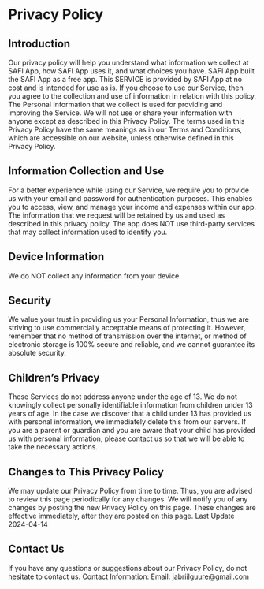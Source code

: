 <h1>Privacy Policy</h1>

<h2>Introduction</h2>

Our privacy policy will help you understand what information we collect at SAFI App, how SAFI App uses it, and what choices you have. SAFI App built the SAFI App as a free app. This SERVICE is provided by SAFI App at no cost and is intended for use as is. If you choose to use our Service, then you agree to the collection and use of information in relation with this policy. The Personal Information that we collect is used for providing and improving the Service. We will not use or share your information with anyone except as described in this Privacy Policy.
The terms used in this Privacy Policy have the same meanings as in our Terms and Conditions, which are accessible on our website, unless otherwise defined in this Privacy Policy.

<h2>Information Collection and Use</h2>

For a better experience while using our Service, we require you to provide us with your email and password for authentication purposes. This enables you to access, view, and manage your income and expenses within our app. The information that we request will be retained by us and used as described in this privacy policy.
The app does NOT use third-party services that may collect information used to identify you.

<h2>Device Information</h2>
We do NOT collect any information from your device.

<h2>Security</h2>

We value your trust in providing us your Personal Information, thus we are striving to use commercially acceptable means of protecting it. However, remember that no method of transmission over the internet, or method of electronic storage is 100% secure and reliable, and we cannot guarantee its absolute security.

<h2>Children’s Privacy</h2>

These Services do not address anyone under the age of 13. We do not knowingly collect personally identifiable information from children under 13 years of age. In the case we discover that a child under 13 has provided us with personal information, we immediately delete this from our servers. If you are a parent or guardian and you are aware that your child has provided us with personal information, please contact us so that we will be able to take the necessary actions.

<h2>Changes to This Privacy Policy</h2>

We may update our Privacy Policy from time to time. Thus, you are advised to review this page periodically for any changes. We will notify you of any changes by posting the new Privacy Policy on this page. These changes are effective immediately, after they are posted on this page.
Last Update 2024-04-14

<h2>Contact Us</h2>

If you have any questions or suggestions about our Privacy Policy, do not hesitate to contact us.
Contact Information:
Email: jabriilguure@gmail.com
